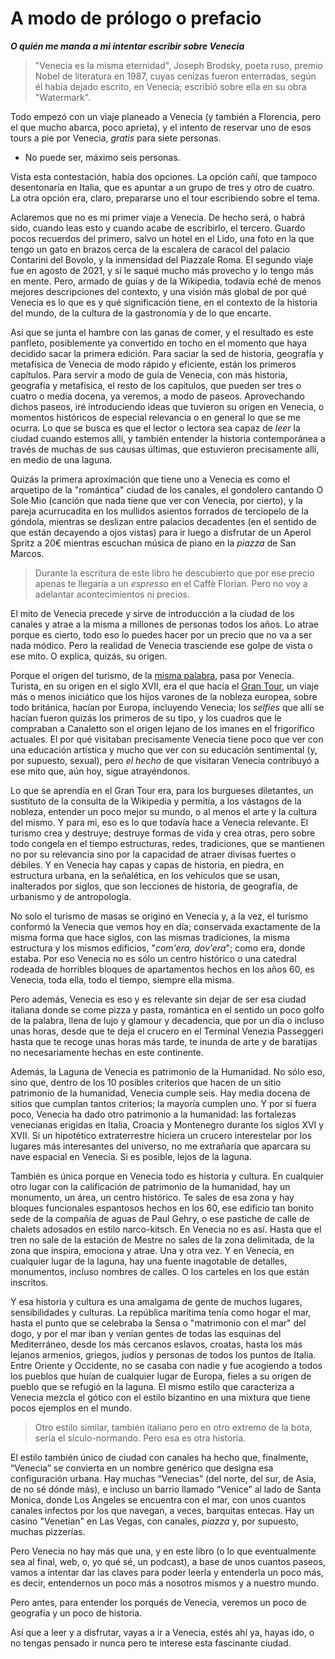 # A modo de prólogo o prefacio
***O quién me manda a mi intentar escribir sobre Venecia***

> "Venecia es la misma eternidad", Joseph Brodsky, poeta ruso, premio Nobel de
> literatura en 1987, cuyas cenizas fueron enterradas, según él había dejado
> escrito, en Venecia; escribió sobre ella en su obra "Watermark".

Todo empezó con un viaje planeado a Venecia (y también a Florencia, pero el que
mucho abarca, poco aprieta), y el intento de reservar uno de esos tours
a pie por Venecia, *gratis* para siete personas.

- No puede ser, máximo seis personas.

Vista esta contestación, había dos opciones. La opción cañí, que
tampoco desentonaría en Italia, que es apuntar a un grupo de tres y
otro de cuatro. La otra opción era, claro, prepararse uno el tour
escribiendo sobre el tema.

Aclaremos que no es mi primer viaje a Venecia. De hecho será, o habrá sido,
cuando leas esto y cuando acabe de escribirlo, el tercero. Guardo pocos
recuerdos del primero, salvo un hotel en el Lido, una foto en la que tengo un
gato en brazos cerca de la escalera de caracol del palacio Contarini del Bovolo,
y la inmensidad del Piazzale Roma. El segundo viaje fue en agosto de 2021, y sí
le saqué mucho más provecho y lo tengo más en mente. Pero, armado de guías y de
la Wikipedia, todavía eché de menos mejores descripciones del contexto, y una
visión más global de por qué Venecia es lo que es y qué significación tiene, en
el contexto de la historia del mundo, de la cultura de la gastronomía y de lo
que encarte.

Así que se junta el hambre con las ganas de comer, y el resultado es este
panfleto, posiblemente ya convertido en tocho en el momento que haya decidido
sacar la primera edición. Para saciar la sed de historia, geografía y metafísica
de Venecia de modo rápido y eficiente, están los primeros capítulos. Para servir
a modo de guía de Venecia, con más historia, geografía y metafísica, el resto de
los capítulos, que pueden ser tres o cuatro o media docena, ya veremos, a modo
de paseos. Aprovechando dichos paseos, iré introduciendo ideas que tuvieron su
origen en Venecia, o momentos históricos de especial relevancia o en general lo
que se me ocurra. Lo que se busca es que el lector o lectora sea capaz de *leer*
la ciudad cuando estemos allí, y también entender la historia contemporánea a
través de muchas de sus causas últimas, que estuvieron precisamente allí, en
medio de una laguna.

Quizás la primera aproximación que tiene uno a Venecia es como el
arquetipo de la "romántica" ciudad de los canales, el gondolero
cantando O Sole Mio (canción que nada tiene que ver con Venecia, por
cierto), y la pareja acurrucadita en los mullidos asientos forrados de
terciopelo de la góndola, mientras se deslizan entre palacios
decadentes (en el sentido de que están decayendo a ojos vistas) para
ir luego a disfrutar de un Aperol Spritz a 20€ mientras escuchan
música de piano en la *piazza* de San Marcos.

> Durante la escritura de este libro he descubierto que por ese precio
> apenas te llegaría a un *espresso* en el Caffè Florian. Pero no voy
> a adelantar acontecimientos ni precios.

El mito de Venecia precede y sirve de introducción a la ciudad de los
canales y atrae a la misma a millones de personas todos los años. Lo
atrae porque es cierto, todo eso lo puedes hacer por un precio que no
va a ser nada módico. Pero la realidad de Venecia trasciende ese golpe
de vista o ese mito. O explica, quizás, su origen.

Porque el origen del turismo, de la [misma
palabra](https://www.etymonline.com/search?q=tour), pasa por
Venecia. Turista, en su origen en el siglo XVII, era el que hacía el
[Gran Tour](https://es.wikipedia.org/wiki/Grand_Tour), un viaje más o
menos iniciático que los hijos varones de la nobleza europea, sobre
todo británica, hacían por Europa, incluyendo Venecia; los *selfies*
que allí se hacían fueron quizás los primeros de su tipo, y los
cuadros que le compraban a Canaletto son el origen lejano de los
imanes en el frigorífico actuales. El por qué visitaban precisamente
Venecia tiene poco que ver con una educación artística y mucho que ver
con su educación sentimental (y, por supuesto, sexual), pero *el
hecho* de que visitaran Venecia contribuyó a ese mito que, aún hoy,
sigue atrayéndonos.

Lo que se aprendía en el Gran Tour era, para los burgueses diletantes,
un sustituto de la consulta de la Wikipedia y permitía, a los vástagos
de la nobleza, entender un poco mejor su mundo, o al menos el arte y
la cultura del mismo. Y para mi, eso es lo que todavía hace a Venecia
relevante. El turismo crea y destruye; destruye formas de vida y crea
otras, pero sobre todo congela en el tiempo estructuras, redes,
tradiciones, que se mantienen no por su relevancia sino por la
capacidad de atraer divisas fuertes o débiles. Y en Venecia hay capas
y capas de historia, en piedra, en estructura urbana, en la
señalética, en los vehículos que se usan, inalterados por siglos, que
son lecciones de historia, de geografía, de urbanismo y de
antropología.

No solo el turismo de masas se originó en Venecia y, a la vez, el turismo
conformó la Venecia que vemos hoy en día; conservada exactamente de la misma
forma que hace siglos, con las mismas tradiciones, la misma estructura y los
mismos edificios, "*com'era, dov'era*"; como era, donde estaba. Por eso Venecia
no es sólo un centro histórico o una catedral rodeada de horribles bloques de
apartamentos hechos en los años 60, es Venecia, toda ella, todo el tiempo,
siempre ella misma.

Pero además, Venecia es eso y es relevante sin dejar de ser esa ciudad
italiana donde se come pizza y pasta,
romántica en el sentido un poco golfo de la palabra, llena de lujo y
glamour y decadencia, que por un día o incluso unas horas, desde que
te deja el crucero en el Terminal Venezia Passeggeri hasta que te
recoge unas horas más tarde, te inunda de arte y de baratijas no
necesariamente hechas en este continente.

Además, la Laguna de Venecia es patrimonio de la Humanidad. No sólo eso, sino
que, dentro de los 10 posibles criterios que hacen de un sitio patrimonio de la
humanidad, Venecia cumple seis. Hay media docena de sitios que cumplan tantos
criterios; la mayoría cumplen uno. Y por si fuera poco, Venecia ha dado otro
patrimonio a la humanidad: las fortalezas venecianas erigidas en Italia, Croacia
y Montenegro durante los siglos XVI y XVII. Si un hipotético extraterrestre
hiciera un crucero interestelar por los lugares más interesantes del universo,
no me extrañaría que aparcara su nave espacial en Venecia. Si es posible, lejos
de la laguna.

También es única porque en Venecia todo es historia y cultura. En cualquier otro
lugar con la calificación de patrimonio de la humanidad, hay un monumento, un
área, un centro histórico. Te sales de esa zona y hay bloques funcionales
espantosos hechos en los 60, ese edificio tan bonito sede de la compañía de
aguas de Paul Gehry, o ese pastiche de calle de chalets adosados en estilo
narco-kitsch. En Venecia no es así. Hasta que el tren no sale de la estación de
Mestre no sales de la zona delimitada, de la zona que inspira, emociona y
atrae. Una y otra vez. Y en Venecia, en cualquier lugar de la laguna, hay una
fuente inagotable de detalles, monumentos, incluso nombres de calles. O los
carteles en los que están inscritos.

Y esa historia y cultura es una amalgama de gente de muchos lugares,
sensibilidades y culturas. La república marítima tenía como hogar el
mar, hasta el punto que se celebraba la Sensa o "matrimonio con el
mar" del dogo, y por el mar iban y venían gentes de todas las esquinas
del Mediterráneo, desde los más cercanos eslavos, croatas, hasta los
más lejanos armenios, griegos, judíos y personas de todos los puntos
de Italia. Entre Oriente y Occidente, no se casaba con nadie y fue
acogiendo a todos los pueblos que huían de cualquier lugar de Europa,
fieles a su origen de pueblo que se refugió en la laguna. El mismo
estilo que caracteriza a Venecia mezcla el gótico con el estilo
bizantino en una mixtura que tiene pocos ejemplos en el mundo.

> Otro estilo similar, también italiano pero en otro extremo de la
> bota, sería el sículo-normando. Pero esa es otra historia.


El estilo también único de ciudad con canales ha hecho que,
finalmente, “Venecia” se convierta en un nombre genérico que designa
esa configuración urbana. Hay muchas “Venecias” (del norte, del sur,
de Asia, de no sé dónde más), e incluso un barrio llamado “Venice” al
lado de Santa Monica, donde Los Angeles se encuentra con el mar, con
unos cuantos canales infectos por los que navegan, a veces, barquitas
entecas. Hay un casino "Venetian" en Las Vegas, con canales, *piazza*
y, por supuesto, muchas pizzerías.

Pero Venecia no hay más que una, y en este libro (o lo que
eventualmente sea al final, web, o, yo qué sé, un podcast), a base de
unos cuantos paseos, vamos a intentar dar las claves para poder leerla
y entenderla un poco más, es decir, entendernos un poco más a nosotros
mismos y a nuestro mundo.

Pero antes, para entender los porqués de Venecia, veremos un poco de
geografía y un poco de historia.

Así que a leer y a disfrutar, vayas a ir a Venecia, estés ahí ya, hayas ido, o
no tengas pensado ir nunca pero te interese esta fascinante ciudad.
